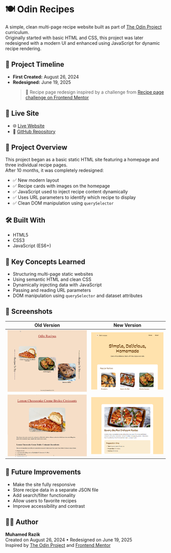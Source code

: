 # 🍽️ Odin Recipes

A simple, clean multi-page recipe website built as part of [The Odin Project](https://www.theodinproject.com) curriculum.  
Originally started with basic HTML and CSS, this project was later redesigned with a modern UI and enhanced using JavaScript for dynamic recipe rendering.



## 📅 Project Timeline

- **First Created:** August 26, 2024  
- **Redesigned:** June 19, 2025  
  > 🎨 Recipe page redesign inspired by a challenge from [Recipe page challenge on Frontend Mentor](https://www.frontendmentor.io/challenges/recipe-page-KiTsR8QQKm)



## 🔗 Live Site

- 🌐 [Live Website](https://muhamedrazik-2003.github.io/odin-recipes/)
- 📂 [GitHub Repository](https://github.com/muhamedrazik-2003/odin-recipes)



## 📖 Project Overview

This project began as a basic static HTML site featuring a homepage and three individual recipe pages.  
After 10 months, it was completely redesigned:

- ✅ New modern layout
- ✅ Recipe cards with images on the homepage
- ✅ JavaScript used to inject recipe content dynamically
- ✅ Uses URL parameters to identify which recipe to display
- ✅ Clean DOM manipulation using `querySelector`



## 🛠️ Built With

- HTML5
- CSS3
- JavaScript (ES6+) 



## 🧠 Key Concepts Learned

- Structuring multi-page static websites
- Using semantic HTML and clean CSS
- Dynamically injecting data with JavaScript
- Passing and reading URL parameters
- DOM manipulation using `querySelector` and dataset attributes



## 📸 Screenshots

| Old Version | New Version |
|-------------|-------------|
| ![Old Homepage](./images/about/old-homepage-image.png) | ![New Homepage](./images/about/new-homepage-image.png) |
| ![Old Recipe](./images/about/old-recipepage-image.png) | ![New Recipe](./images/about/new-recipepage-image.png) |
 


## 🚀 Future Improvements

- Make the site fully responsive
- Store recipe data in a separate JSON file
- Add search/filter functionality
- Allow users to favorite recipes
- Improve accessibility and contrast


## 👨‍🍳 Author

**Muhamed Razik**  
Created on August 26, 2024 • Redesigned on June 19, 2025  
Inspired by [The Odin Project](https://www.theodinproject.com) and [Frontend Mentor](https://www.frontendmentor.io)

